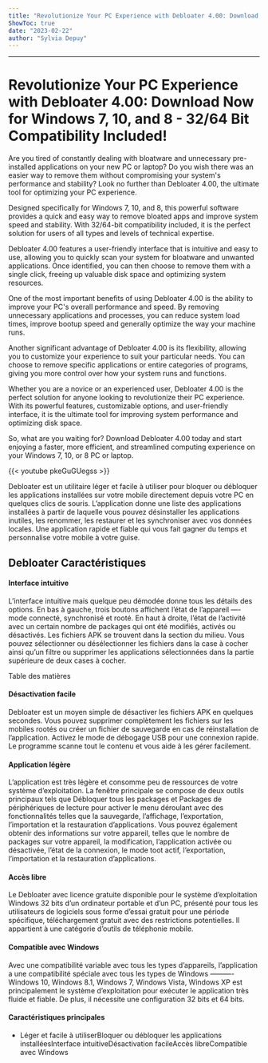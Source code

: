 ```yaml
---
title: "Revolutionize Your PC Experience with Debloater 4.00: Download Now for Windows 7, 10, and 8 - 32/64 Bit Compatibility Included!"
ShowToc: true 
date: "2023-02-22"
author: "Sylvia Depuy"
---
```

*****
# Revolutionize Your PC Experience with Debloater 4.00: Download Now for Windows 7, 10, and 8 - 32/64 Bit Compatibility Included!

Are you tired of constantly dealing with bloatware and unnecessary pre-installed applications on your new PC or laptop? Do you wish there was an easier way to remove them without compromising your system's performance and stability? Look no further than Debloater 4.00, the ultimate tool for optimizing your PC experience.

Designed specifically for Windows 7, 10, and 8, this powerful software provides a quick and easy way to remove bloated apps and improve system speed and stability. With 32/64-bit compatibility included, it is the perfect solution for users of all types and levels of technical expertise.

Debloater 4.00 features a user-friendly interface that is intuitive and easy to use, allowing you to quickly scan your system for bloatware and unwanted applications. Once identified, you can then choose to remove them with a single click, freeing up valuable disk space and optimizing system resources.

One of the most important benefits of using Debloater 4.00 is the ability to improve your PC's overall performance and speed. By removing unnecessary applications and processes, you can reduce system load times, improve bootup speed and generally optimize the way your machine runs.

Another significant advantage of Debloater 4.00 is its flexibility, allowing you to customize your experience to suit your particular needs. You can choose to remove specific applications or entire categories of programs, giving you more control over how your system runs and functions.

Whether you are a novice or an experienced user, Debloater 4.00 is the perfect solution for anyone looking to revolutionize their PC experience. With its powerful features, customizable options, and user-friendly interface, it is the ultimate tool for improving system performance and optimizing disk space. 

So, what are you waiting for? Download Debloater 4.00 today and start enjoying a faster, more efficient, and streamlined computing experience on your Windows 7, 10, or 8 PC or laptop.

{{< youtube pkeGuGUegss >}} 



Debloater est un utilitaire léger et facile à utiliser pour bloquer ou débloquer les applications installées sur votre mobile directement depuis votre PC en quelques clics de souris. L’application donne une liste des applications installées à partir de laquelle vous pouvez désinstaller les applications inutiles, les renommer, les restaurer et les synchroniser avec vos données locales. Une application rapide et fiable qui vous fait gagner du temps et personnalise votre mobile à votre guise.
 
## Debloater Caractéristiques
 
#### Interface intuitive
 
L’interface intuitive mais quelque peu démodée donne tous les détails des options. En bas à gauche, trois boutons affichent l’état de l’appareil —- mode connecté, synchronisé et rooté. En haut à droite, l’état de l’activité avec un certain nombre de packages qui ont été modifiés, activés ou désactivés. Les fichiers APK se trouvent dans la section du milieu. Vous pouvez sélectionner ou désélectionner les fichiers dans la case à cocher ainsi qu’un filtre ou supprimer les applications sélectionnées dans la partie supérieure de deux cases à cocher.
 
Table des matières
 
#### Désactivation facile
 
Debloater est un moyen simple de désactiver les fichiers APK en quelques secondes. Vous pouvez supprimer complètement les fichiers sur les mobiles rootés ou créer un fichier de sauvegarde en cas de réinstallation de l’application. Activez le mode de débogage USB pour une connexion rapide. Le programme scanne tout le contenu et vous aide à les gérer facilement.
 
#### Application légère
 
L’application est très légère et consomme peu de ressources de votre système d’exploitation. La fenêtre principale se compose de deux outils principaux tels que Débloquer tous les packages et Packages de périphériques de lecture pour activer le menu déroulant avec des fonctionnalités telles que la sauvegarde, l’affichage, l’exportation, l’importation et la restauration d’applications. Vous pouvez également obtenir des informations sur votre appareil, telles que le nombre de packages sur votre appareil, la modification, l’application activée ou désactivée, l’état de la connexion, le mode toot actif, l’exportation, l’importation et la restauration d’applications.
 
#### Accès libre
 
Le Debloater avec licence gratuite disponible pour le système d’exploitation Windows 32 bits d’un ordinateur portable et d’un PC, présenté pour tous les utilisateurs de logiciels sous forme d’essai gratuit pour une période spécifique, téléchargement gratuit avec des restrictions potentielles. Il appartient à une catégorie d’outils de téléphonie mobile.
 
#### Compatible avec Windows
 
Avec une compatibilité variable avec tous les types d’appareils, l’application a une compatibilité spéciale avec tous les types de Windows ———- Windows 10, Windows 8.1, Windows 7, Windows Vista, Windows XP est principalement le système d’exploitation pour exécuter le application très fluide et fiable. De plus, il nécessite une configuration 32 bits et 64 bits.
 
#### Caractéristiques principales
 
- Léger et facile à utiliserBloquer ou débloquer les applications installéesInterface intuitiveDésactivation facileAccès libreCompatible avec Windows




